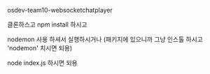 osdev-team10-websocketchatplayer

클론하스고 npm install 하시고

nodemon 사용 하셔서 실행하시거나 (패키지에 있으니까 그냥 인스톨 하시고 'nodemon' 치시면 되용)

node index.js 하시면 되용